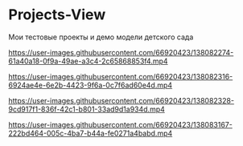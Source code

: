 # Projects-View
Мои тестовые проекты и демо модели детского сада


https://user-images.githubusercontent.com/66920423/138082274-61a40a18-0f9a-49ae-a3c4-2c65868853f4.mp4



https://user-images.githubusercontent.com/66920423/138082316-6924ae4e-6e2b-4423-9f6a-0c7f6ad60e4d.mp4



https://user-images.githubusercontent.com/66920423/138082328-9cd917f1-836f-42c1-b801-33ad9d1a934d.mp4



https://user-images.githubusercontent.com/66920423/138083167-222bd464-005c-4ba7-b44a-fe0271a4babd.mp4

